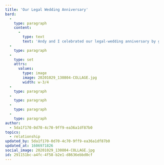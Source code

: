 ```yaml
---
title: 'Our Legal Wedding Anniversary'
bard:
  -
    type: paragraph
    content:
      -
        type: text
        text: 'Andy and I celebrated our legal-wedding anniversary by going out for minigolf! '
  -
    type: paragraph
  -
    type: set
    attrs:
      values:
        type: image
        image: 20201029_130804-COLLAGE.jpg
        width: w-3/4
  -
    type: paragraph
  -
    type: paragraph
  -
    type: paragraph
  -
    type: paragraph
author:
  - 5da1f170-0d70-4c70-9ff9-ea36a1df87b0
topics:
  - relationship
updated_by: 5da1f170-0d70-4c70-9ff9-ea36a1df87b0
updated_at: 1606971826
social_image: 20201029_130804-COLLAGE.jpg
id: 291151bc-a4fc-4f58-b2e1-d8636ebbd0cf
---
```

